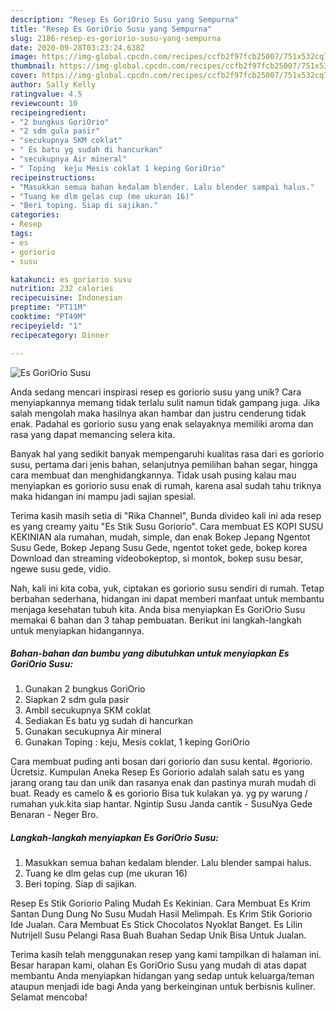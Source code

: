 ```yaml
---
description: "Resep Es GoriOrio Susu yang Sempurna"
title: "Resep Es GoriOrio Susu yang Sempurna"
slug: 2186-resep-es-goriorio-susu-yang-sempurna
date: 2020-09-28T03:23:24.638Z
image: https://img-global.cpcdn.com/recipes/ccfb2f97fcb25007/751x532cq70/es-goriorio-susu-foto-resep-utama.jpg
thumbnail: https://img-global.cpcdn.com/recipes/ccfb2f97fcb25007/751x532cq70/es-goriorio-susu-foto-resep-utama.jpg
cover: https://img-global.cpcdn.com/recipes/ccfb2f97fcb25007/751x532cq70/es-goriorio-susu-foto-resep-utama.jpg
author: Sally Kelly
ratingvalue: 4.5
reviewcount: 10
recipeingredient:
- "2 bungkus GoriOrio"
- "2 sdm gula pasir"
- "secukupnya SKM coklat"
- " Es batu yg sudah di hancurkan"
- "secukupnya Air mineral"
- " Toping  keju Mesis coklat 1 keping GoriOrio"
recipeinstructions:
- "Masukkan semua bahan kedalam blender. Lalu blender sampai halus."
- "Tuang ke dlm gelas cup (me ukuran 16)"
- "Beri toping. Siap di sajikan."
categories:
- Resep
tags:
- es
- goriorio
- susu

katakunci: es goriorio susu 
nutrition: 232 calories
recipecuisine: Indonesian
preptime: "PT11M"
cooktime: "PT49M"
recipeyield: "1"
recipecategory: Dinner

---
```



![Es GoriOrio Susu](https://img-global.cpcdn.com/recipes/ccfb2f97fcb25007/751x532cq70/es-goriorio-susu-foto-resep-utama.jpg)

Anda sedang mencari inspirasi resep es goriorio susu yang unik? Cara menyiapkannya memang tidak terlalu sulit namun tidak gampang juga. Jika salah mengolah maka hasilnya akan hambar dan justru cenderung tidak enak. Padahal es goriorio susu yang enak selayaknya memiliki aroma dan rasa yang dapat memancing selera kita.

Banyak hal yang sedikit banyak mempengaruhi kualitas rasa dari es goriorio susu, pertama dari jenis bahan, selanjutnya pemilihan bahan segar, hingga cara membuat dan menghidangkannya. Tidak usah pusing kalau mau menyiapkan es goriorio susu enak di rumah, karena asal sudah tahu triknya maka hidangan ini mampu jadi sajian spesial.

Terima kasih masih setia di &#34;Rika Channel&#34;, Bunda divideo kali ini ada resep es yang creamy yaitu &#34;Es Stik Susu Goriorio&#34;. Cara membuat ES KOPI SUSU KEKINIAN ala rumahan, mudah, simple, dan enak Bokep Jepang Ngentot Susu Gede, Bokep Jepang Susu Gede, ngentot toket gede, bokep korea Download dan streaming videobokeptop, si montok, bokep susu besar, ngewe susu gede, vidio.


Nah, kali ini kita coba, yuk, ciptakan es goriorio susu sendiri di rumah. Tetap berbahan sederhana, hidangan ini dapat memberi manfaat untuk membantu menjaga kesehatan tubuh kita. Anda bisa menyiapkan Es GoriOrio Susu memakai 6 bahan dan 3 tahap pembuatan. Berikut ini langkah-langkah untuk menyiapkan hidangannya.

<!--inarticleads1-->

##### Bahan-bahan dan bumbu yang dibutuhkan untuk menyiapkan Es GoriOrio Susu:

1. Gunakan 2 bungkus GoriOrio
1. Siapkan 2 sdm gula pasir
1. Ambil secukupnya SKM coklat
1. Sediakan  Es batu yg sudah di hancurkan
1. Gunakan secukupnya Air mineral
1. Gunakan  Toping : keju, Mesis coklat, 1 keping GoriOrio


Cara membuat puding anti bosan dari goriorio dan susu kental. #goriorio. Ücretsiz. Kumpulan Aneka Resep Es Goriorio adalah salah satu es yang jarang orang tau dan unik dan rasanya enak dan pastinya murah mudah di buat. Ready es camelo &amp; es goriorio Bisa tuk kulakan ya. yg py warung / rumahan yuk.kita siap hantar. Ngintip Susu Janda cantik - SusuNya Gede Benaran - Neger Bro. 

<!--inarticleads2-->

##### Langkah-langkah menyiapkan Es GoriOrio Susu:

1. Masukkan semua bahan kedalam blender. Lalu blender sampai halus.
1. Tuang ke dlm gelas cup (me ukuran 16)
1. Beri toping. Siap di sajikan.


Resep Es Stik Goriorio Paling Mudah Es Kekinian. Cara Membuat Es Krim Santan Dung Dung No Susu Mudah Hasil Melimpah. Es Krim Stik Goriorio Ide Jualan. Cara Membuat Es Stick Chocolatos Nyoklat Banget. Es Lilin Nutrijell Susu Pelangi Rasa Buah Buahan Sedap Unik Bisa Untuk Jualan. 

Terima kasih telah menggunakan resep yang kami tampilkan di halaman ini. Besar harapan kami, olahan Es GoriOrio Susu yang mudah di atas dapat membantu Anda menyiapkan hidangan yang sedap untuk keluarga/teman ataupun menjadi ide bagi Anda yang berkeinginan untuk berbisnis kuliner. Selamat mencoba!
